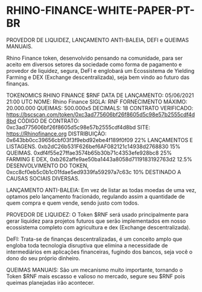 # RHINO-FINANCE-WHITE-PAPER-PT-BR
PROVEDOR DE LIQUIDEZ, LANÇAMENTO ANTI-BALEIA, DEFI e QUEIMAS MANUAIS.

Rhino Finance token, desenvolvido pensando na comunidade, para ser aceito em diversos setores da sociedade como forma de pagamento e provedor de liquidez, segura, DeFI e englobará um Ecossistema de Yielding Farming e DEX (Exchange descentralizada), seja bem vindo ao futuro das finanças.

TOKENOMICS RHINO FINANCE  $RNF
DATA DE LANÇAMENTO: 05/06/2021 21:00 UTC
NOME: Rhino Finance
SIGLA: RNF
FORNECIMENTO MÁXIMO: 20.000.000
QUEIMAS: 500.000x5
DECIMALS: 18
CONTRATO VERIFICADO: https://bscscan.com/token/0xc3ad775606bf26f8605d5c98e57b2555cdf4d8bd
CÓDIGO DE CONTRATO: 0xc3ad775606bf26f8605d5c98e57b2555cdf4d8bd
SITE: https://Rhinofinance.org
DISTRIBUIÇÃO: 0x643bb0cc39656cbf03f3f9ebd92ebe4f189f0f09 22% LANÇAMENTOS E LISTAGENS. 0xb2dC26b531F626bef6AF082121c14938d2768830 15% QUEIMAS.  0xdf4f55e27ffae3574b65b30b71c4353efe928bc8 25% FARMING E DEX, 0xb262affe9ae50ba1443a8058d7119183192763d2 12.5% DESENVOLVIMENTO DO TOKEN, 0xcc8cf0eb5c0b1c01fdae5ed9339fa59297a7c63c 10% DESTINADO A CAUSAS SOCIAIS DIVERSAS.

LANÇAMENTO ANTI-BALEIA: Em vez de listar as todas moedas de uma vez, optamos pelo lançamento fracionádo, regulando assim a quantidade de quem compra e quem vende, sendo justo com todos.

PROVEDOR DE LIQUIDEZ: O Token $RNF será usado principalmente para gerar liquidez para projetos futuros que serão implementados em nosso ecossistema completo com agricultura e dex (Exchange descentralizada).

DeFI: Trata-se de finanças descentralizadas, é um conceito amplo que engloba toda tecnologia disruptiva que elimina a necessidade de intermediários em aplicações financeiras, fugindo dos bancos, seja você o dono do seu próprio dinheiro.

QUEIMAS MANUAIS: São um mecanismo muito importante, tornando o Token $RNF mais escasso e valioso no mercado, segure seu $RNF pois queimas planejadas irão acontecer.
